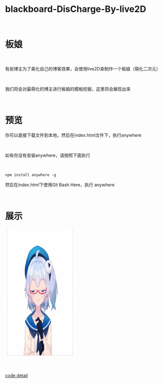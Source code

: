 # blackboard-DisCharge-By-live2D

<br>

# 板娘

<br>

有些博主为了美化自己的博客效果，会使用live2D来制作一个板娘（萌化二次元）

<br>

我们将会对最萌化的博主进行板娘的模板挖掘，这里将会展现出来

<br>

# 预览


你可以直接下载文件到本地，然后在index.html文件下，执行anywhere

<br>

如有你没有安装anywhere，请按照下面执行

<br>


```
npm install anywhere -g
```

然后在index.html下使用Git Bash Here，执行 anywhere

<br>

# 展示

![image](https://github.com/meng-coke/blackboard-DisCharge-By-live2D/blob/master/simple/images/piuSin.gif)

<br>

[code detail](https://github.com/meng-coke/blackboard-DisCharge-By-live2D/tree/master/simple/conciseStyle)
